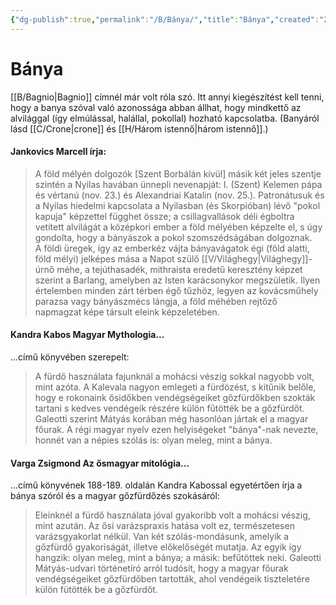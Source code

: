 ```yaml
---
{"dg-publish":true,"permalink":"/B/Bánya/","title":"Bánya","created":"2023-11-09T07:19","updated":"2024-10-23T20:22"}
---
```



# Bánya

[[B/Bagnio\|Bagnio]] címnél már volt róla szó. Itt annyi kiegészítést kell tenni, hogy a banya szóval való azonossága abban állhat, hogy mindkettő az alvilággal (így elmúlással, halállal, pokollal) hozható kapcsolatba. (Banyáról lásd [[C/Crone\|crone]] és [[H/Három istennő\|három istennő]].)  

#### Jankovics Marcell írja:  

> A föld mélyén dolgozók \[Szent Borbálán kívül\] másik két jeles szentje szintén a Nyilas havában ünnepli nevenapját: I. (Szent) Kelemen pápa és vértanú (nov. 23.) és Alexandriai Katalin (nov. 25.). Patronátusuk és a Nyilas hiedelmi kapcsolata a Nyilasban (és Skorpióban) lévő "pokol kapuja" képzettel függhet össze; a csillagvallások déli égboltra vetített alvilágát a középkori ember a föld mélyében képzelte el, s úgy gondolta, hogy a bányászok a pokol szomszédságában dolgoznak.  
> A földi üregek, így az emberkéz vájta bányavágatok égi (föld alatti, föld mélyi) jelképes mása a Napot szülő [[V/Világhegy\|Világhegy]]-úrnő méhe, a tejúthasadék, mithraista eredetű keresztény képzet szerint a Barlang, amelyben az Isten karácsonykor megszületik. Ilyen értelemben minden zárt térben égő tűzhöz, legyen az kovácsműhely parazsa vagy bányászmécs lángja, a föld méhében rejtőző napmagzat képe társult eleink képzeletében.  

#### Kandra Kabos Magyar Mythologia...

...című könyvében szerepelt:  
> A fürdő használata fajunknál a mohácsi vészig sokkal nagyobb volt, mint azóta. A Kalevala nagyon emlegeti a fürdözést, s kitűnik belőle, hogy e rokonaink ősidőkben vendégségeiket gőzfürdőkben szokták tartani s kedves vendégeik részére külön fűtötték be a gőzfürdőt. Galeotti szerint Mátyás korában még hasonlóan jártak el a magyar főurak. A régi magyar nyelv ezen helyiségeket "bánya"-nak nevezte, honnét van a népies szólás is: olyan meleg, mint a bánya.  

#### Varga Zsigmond Az ősmagyar mitológia...

...című könyvének 188-189. oldalán Kandra Kabossal egyetértően írja a bánya szóról és a magyar gőzfürdőzés szokásáról:  
> Eleinknél a fürdő használata jóval gyakoribb volt a mohácsi vészig, mint azután. Az ősi varázspraxis hatása volt ez, természetesen varázsgyakorlat nélkül. Van két szólás-mondásunk, amelyik a gőzfürdő gyakoriságát, illetve előkelőségét mutatja. Az egyik így hangzik: olyan meleg, mint a bánya; a másik: befűtöttek neki. Galeotti Mátyás-udvari történetíró arról tudósít, hogy a magyar főurak vendégségeiket gőzfürdőben tartották, ahol vendégeik tiszteletére külön fütötték be a gőzfürdőt.  